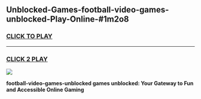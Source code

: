 
## Unblocked-Games-football-video-games-unblocked-Play-Online-#1m2o8
<h3>
<a href="https://premium.freeplayer.one?title=football-video-games-unblocked&ref=27F">CLICK TO PLAY</a></h3>
<hr>

<h3>
<a href="https://premium.freeplayer.one?title=football-video-games-unblocked&ref=27F">CLICK 2 PLAY</a>
  
</h3>

<a href="https://premium.freeplayer.one?title=football-video-games-unblocked&ref=27F"><img src="https://clearcache.store/games.png"></a>


**football-video-games-unblocked games unblocked: Your Gateway to Fun and Accessible Online Gaming**
